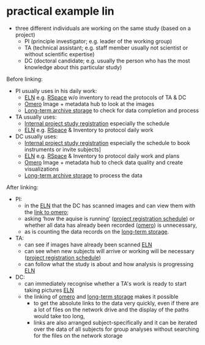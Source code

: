 # practical example lin
- three different individuals are working on the same study (based on a project)
	- PI (principle investigator; e.g. leader of the working group)
	- TA (technical assistant; e.g. staff member usually not scientist or without scientific expertise)
	- DC (doctoral candidate; e.g. usually the person who has the most knowledge about this particular study)

Before linking:
- PI usually uses in his daily work:
	- [ELN](https://en.wikipedia.org/wiki/Electronic_lab_notebook) e.g. [RSpace](https://github.com/rspace-os) w/o inventory to read the protocols of TA & DC
	- [Omero](https://omero.readthedocs.io/en/stable/) Image + metadata hub to look at the images
    - [Long-term archive storage](https://en.wikipedia.org/wiki/Research_data_archiving) to check for data completion and process
- TA usually uses:
    - [Internal project study registration](https://en.wikipedia.org/wiki/EGroupware) especially the schedule 
    - [ELN](https://en.wikipedia.org/wiki/Electronic_lab_notebook) e.g. [RSpace](https://github.com/rspace-os) & Inventory to protocol daily work
- DC usually uses:
    - [Internal project study registration](https://en.wikipedia.org/wiki/EGroupware) especially the schedule to book instruments or invite subjects] 
    - [ELN](https://en.wikipedia.org/wiki/Electronic_lab_notebook) e.g. [RSpace](https://github.com/rspace-os) & Inventory to protocol daily work and plans
	- [Omero](https://omero.readthedocs.io/en/stable/) Image + metadata hub to check data quality and create visualizations
	- [Long-term archive storage](https://en.wikipedia.org/wiki/Research_data_archiving) to process the data

After linking:
- PI: 
	- in the [ELN](README.md#ELN%20(e.g.%20RSpace,%20elabFTW)%20&%20inventory) that the DC has scanned images and can view them with the [link to omero](README.md#Omero%20Image%20&%20metadata%20hub); 
	- asking ‘how the aquise is running’ ([project registration schedule](README.md#Internal%20project%20study%20registration)) or whether all data has already been recorded ([omero](README.md#Omero%20Image%20&%20metadata%20hub)) is unnecessary, 
	- as is counting the data records on the [long-term storage](README.md#long-term%20archive%20storage).
- TA: 
	- can see if images have already been scanned [ELN](README.md#ELN%20(e.g.%20RSpace,%20elabFTW)%20&%20inventory)
	- can see when new subjects will arrive or working will be necessary ([project registration schedule](README.md#Internal%20project%20study%20registration))
	- can follow what the study is about and how analysis is progressing [ELN](README.md#ELN%20(e.g.%20RSpace,%20elabFTW)%20&%20inventory)
- DC: 
	- can immediately recognise whether a TA's work is ready to start taking pictures [ELN](README.md#ELN%20(e.g.%20RSpace,%20elabFTW)%20&%20inventory)
	- the linking of [omero](README.md#Omero%20Image%20&%20metadata%20hub) and [long-term storage](README.md#long-term%20archive%20storage) makes it possible 
		- to get the absolute links to the data very quickly, even if there are a lot of files on the network drive and the display of the paths would take too long, 
		- links are also arranged subject-specifically and it can be iterated over the data of all subjects for group analyses without searching for the files on the network storage

